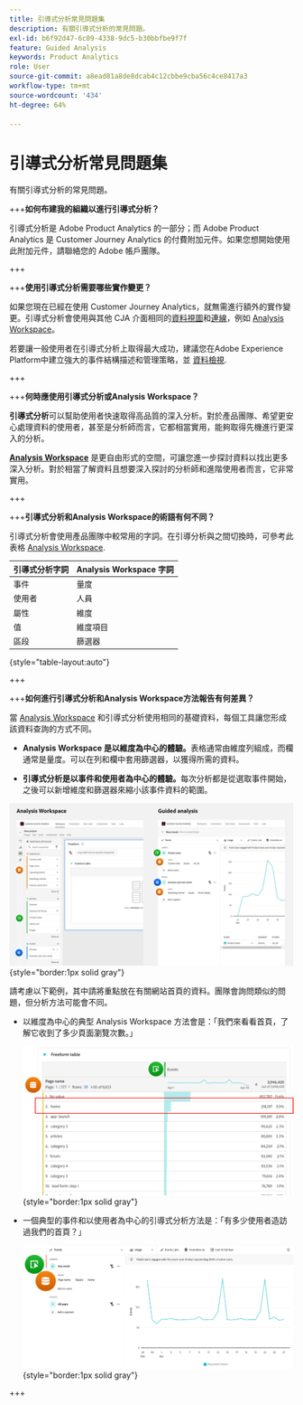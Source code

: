 ```yaml
---
title: 引導式分析常見問題集
description: 有關引導式分析的常見問題。
exl-id: b6f92d47-6c09-4338-9dc5-b30bbfbe9f7f
feature: Guided Analysis
keywords: Product Analytics
role: User
source-git-commit: a8ead81a8de8dcab4c12cbbe9cba56c4ce8417a3
workflow-type: tm+mt
source-wordcount: '434'
ht-degree: 64%

---
```


# 引導式分析常見問題集

有關引導式分析的常見問題。

+++**如何布建我的組織以進行引導式分析？**

引導式分析是 Adobe Product Analytics 的一部分；而 Adobe Product Analytics 是 Customer Journey Analytics 的付費附加元件。如果您想開始使用此附加元件，請聯絡您的 Adobe 帳戶團隊。

+++

+++**使用引導式分析需要哪些實作變更？**

如果您現在已經在使用 Customer Journey Analytics，就無需進行額外的實作變更。引導式分析會使用與其他 CJA 介面相同的[資料視圖](../data-views/data-views.md)和[連線](../connections/overview.md)，例如 [Analysis Workspace](../analysis-workspace/home.md)。

若要讓一般使用者在引導式分析上取得最大成功，建議您在Adobe Experience Platform中建立強大的事件結構描述和管理策略，並 [資料檢視](../data-views/data-views.md).

+++

+++**何時應使用引導式分析或Analysis Workspace？**

**引導式分析**&#x200B;可以幫助使用者快速取得高品質的深入分析。對於產品團隊、希望更安心處理資料的使用者，甚至是分析師而言，它都相當實用，能夠取得先機進行更深入的分析。

**[Analysis Workspace](../analysis-workspace/home.md)** 是更自由形式的空間，可讓您進一步探討資料以找出更多深入分析。對於相當了解資料且想要深入探討的分析師和進階使用者而言，它非常實用。

+++

+++**引導式分析和Analysis Workspace的術語有何不同？**

引導式分析會使用產品團隊中較常用的字詞。在引導分析與之間切換時，可參考此表格 [Analysis Workspace](../analysis-workspace/home.md).

| 引導式分析字詞 | Analysis Workspace 字詞 |
| --- | --- |
| 事件 | 量度 |
| 使用者 | 人員 |
| 屬性 | 維度 |
| 值 | 維度項目 |
| 區段 | 篩選器 |

{style="table-layout:auto"}

+++

+++**如何進行引導式分析和Analysis Workspace方法報告有何差異？**

當 [Analysis Workspace](../analysis-workspace/home.md) 和引導式分析使用相同的基礎資料，每個工具讓您形成該資料查詢的方式不同。

* **Analysis Workspace 是以維度為中心的體驗。**&#x200B;表格通常由維度列組成，而欄通常是量度。可以在列和欄中套用篩選器，以獲得所需的資料。

* **引導式分析是以事件和使用者為中心的體驗。**&#x200B;每次分析都是從選取事件開始，之後可以新增維度和篩選器來縮小該事件資料的範圍。

![Analysis Workspace和引導式分析檢視](assets/structure.png){style="border:1px solid gray"}

請考慮以下範例，其中請將重點放在有關網站首頁的資料。團隊會詢問類似的問題，但分析方法可能會不同。

* 以維度為中心的典型 Analysis Workspace 方法會是：「我們來看看首頁，了解它收到了多少頁面瀏覽次數。」

  ![以維度為中心](assets/dimension-centered.png){style="border:1px solid gray"}

* 一個典型的事件和以使用者為中心的引導式分析方法是：「有多少使用者造訪過我們的首頁？」

  ![以事件為中心](assets/event-centered.png){style="border:1px solid gray"}

+++
